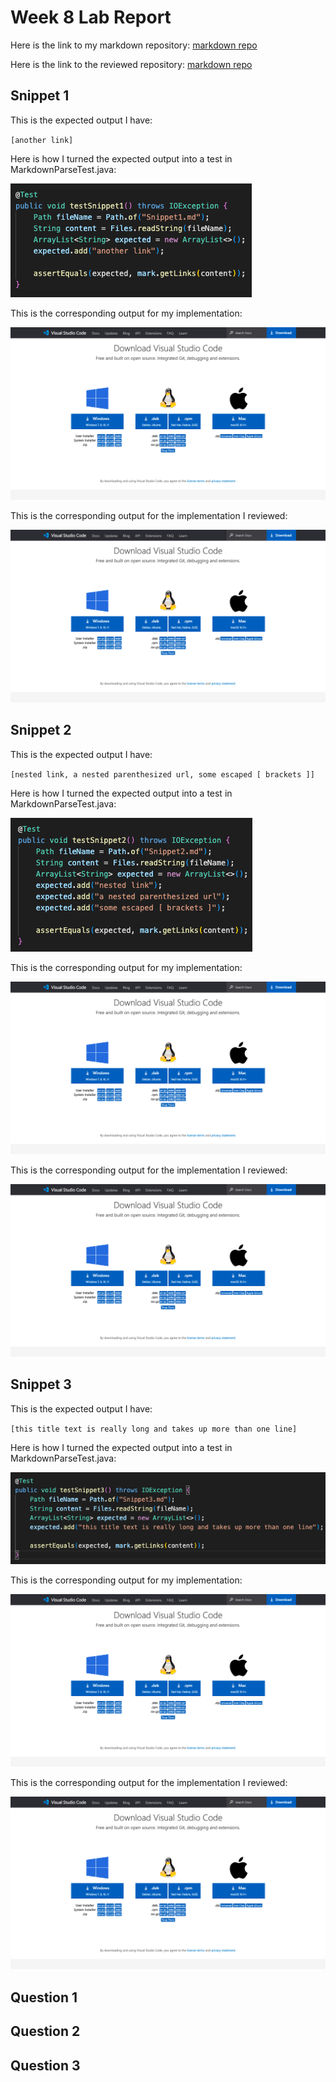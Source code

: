 # Week 8 Lab Report

Here is the link to my markdown repository:
[markdown repo](https://github.com/MichaelYe48/markdown-parser)

Here is the link to the reviewed repository:
[markdown repo](https://github.com/thanhnhanlam/markdown-parser.git)

## Snippet 1

This is the expected output I have:

`[another link]`

Here is how I turned the expected output into a test in MarkdownParseTest.java:

![Image](Snippet1.png)

This is the corresponding output for my implementation:

![Image](VScodedownload.png)

This is the corresponding output for the implementation I reviewed:

![Image](VScodedownload.png)

## Snippet 2

This is the expected output I have:

`[nested link, a nested parenthesized url, some escaped [ brackets ]]`

Here is how I turned the expected output into a test in MarkdownParseTest.java:

![Image](Snippet2.png)

This is the corresponding output for my implementation:

![Image](VScodedownload.png)

This is the corresponding output for the implementation I reviewed:

![Image](VScodedownload.png)

## Snippet 3

This is the expected output I have:

`[this title text is really long and takes up more than one line]`

Here is how I turned the expected output into a test in MarkdownParseTest.java:

![Image](Snippet3.png)

This is the corresponding output for my implementation:

![Image](VScodedownload.png)

This is the corresponding output for the implementation I reviewed:

![Image](VScodedownload.png)

## Question 1



## Question 2



## Question 3

